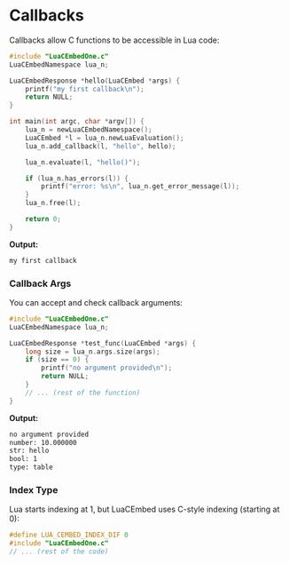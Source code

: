 # Callbacks

Callbacks allow C functions to be accessible in Lua code:

```c
#include "LuaCEmbedOne.c"
LuaCEmbedNamespace lua_n;

LuaCEmbedResponse *hello(LuaCEmbed *args) {
    printf("my first callback\n");
    return NULL;
}

int main(int argc, char *argv[]) {
    lua_n = newLuaCEmbedNamespace();
    LuaCEmbed *l = lua_n.newLuaEvaluation();
    lua_n.add_callback(l, "hello", hello);

    lua_n.evaluate(l, "hello()");

    if (lua_n.has_errors(l)) {
        printf("error: %s\n", lua_n.get_error_message(l));
    }
    lua_n.free(l);

    return 0;
}
```

**Output:**
```bash
my first callback
```

### Callback Args

You can accept and check callback arguments:

```c
#include "LuaCEmbedOne.c"
LuaCEmbedNamespace lua_n;

LuaCEmbedResponse *test_func(LuaCEmbed *args) {
    long size = lua_n.args.size(args);
    if (size == 0) {
        printf("no argument provided\n");
        return NULL;
    }
    // ... (rest of the function)
}
```

**Output:**
```bash
no argument provided
number: 10.000000
str: hello
bool: 1
type: table
```

### Index Type

Lua starts indexing at 1, but LuaCEmbed uses C-style indexing (starting at 0):

```c
#define LUA_CEMBED_INDEX_DIF 0
#include "LuaCEmbedOne.c"
// ... (rest of the code)
```
